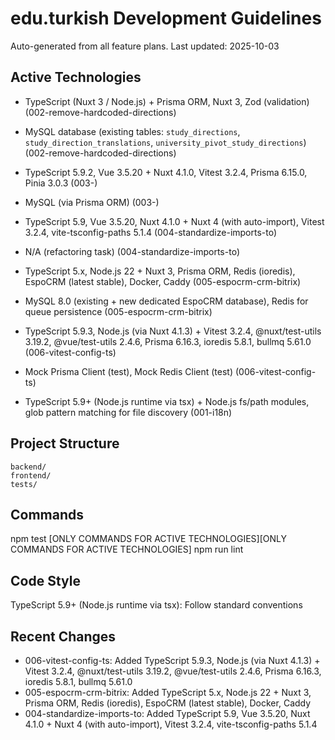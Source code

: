 # edu.turkish Development Guidelines

Auto-generated from all feature plans. Last updated: 2025-10-03

## Active Technologies
- TypeScript (Nuxt 3 / Node.js) + Prisma ORM, Nuxt 3, Zod (validation) (002-remove-hardcoded-directions)
- MySQL database (existing tables: `study_directions`, `study_direction_translations`, `university_pivot_study_directions`) (002-remove-hardcoded-directions)
- TypeScript 5.9.2, Vue 3.5.20 + Nuxt 4.1.0, Vitest 3.2.4, Prisma 6.15.0, Pinia 3.0.3 (003-)
- MySQL (via Prisma ORM) (003-)
- TypeScript 5.9, Vue 3.5.20, Nuxt 4.1.0 + Nuxt 4 (with auto-import), Vitest 3.2.4, vite-tsconfig-paths 5.1.4 (004-standardize-imports-to)
- N/A (refactoring task) (004-standardize-imports-to)
- TypeScript 5.x, Node.js 22 + Nuxt 3, Prisma ORM, Redis (ioredis), EspoCRM (latest stable), Docker, Caddy (005-espocrm-crm-bitrix)
- MySQL 8.0 (existing + new dedicated EspoCRM database), Redis for queue persistence (005-espocrm-crm-bitrix)
- TypeScript 5.9.3, Node.js (via Nuxt 4.1.3) + Vitest 3.2.4, @nuxt/test-utils 3.19.2, @vue/test-utils 2.4.6, Prisma 6.16.3, ioredis 5.8.1, bullmq 5.61.0 (006-vitest-config-ts)
- Mock Prisma Client (test), Mock Redis Client (test) (006-vitest-config-ts)

- TypeScript 5.9+ (Node.js runtime via tsx) + Node.js fs/path modules, glob pattern matching for file discovery (001-i18n)

## Project Structure

```
backend/
frontend/
tests/
```

## Commands

npm test [ONLY COMMANDS FOR ACTIVE TECHNOLOGIES][ONLY COMMANDS FOR ACTIVE TECHNOLOGIES] npm run lint

## Code Style

TypeScript 5.9+ (Node.js runtime via tsx): Follow standard conventions

## Recent Changes
- 006-vitest-config-ts: Added TypeScript 5.9.3, Node.js (via Nuxt 4.1.3) + Vitest 3.2.4, @nuxt/test-utils 3.19.2, @vue/test-utils 2.4.6, Prisma 6.16.3, ioredis 5.8.1, bullmq 5.61.0
- 005-espocrm-crm-bitrix: Added TypeScript 5.x, Node.js 22 + Nuxt 3, Prisma ORM, Redis (ioredis), EspoCRM (latest stable), Docker, Caddy
- 004-standardize-imports-to: Added TypeScript 5.9, Vue 3.5.20, Nuxt 4.1.0 + Nuxt 4 (with auto-import), Vitest 3.2.4, vite-tsconfig-paths 5.1.4


<!-- MANUAL ADDITIONS START -->
<!-- MANUAL ADDITIONS END -->
